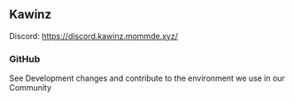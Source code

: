 ## Kawinz
Discord: https://discord.kawinz.mommde.xyz/

### GitHub
See Development changes and contribute to the environment we use in our Community
